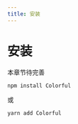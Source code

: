 ```yaml
---
title: 安装
---
```


# 安装

本章节待完善

```bash
npm install Colorful
```

或

```bash
yarn add Colorful
```
